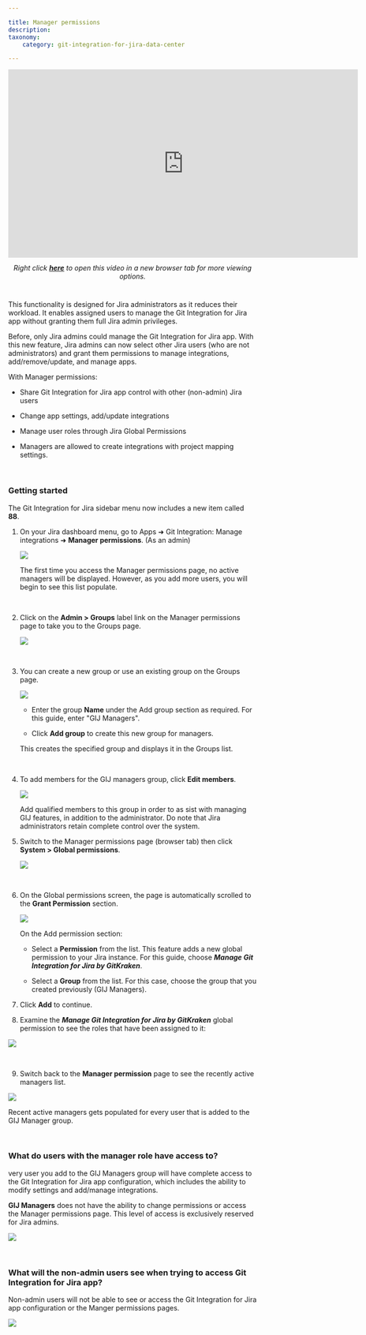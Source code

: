 ```yaml
---

title: Manager permissions
description:
taxonomy:
    category: git-integration-for-jira-data-center

---
```


<div class='embed-container embed-container--16-9'>
        <iframe width='709' height='382' src='https://www.youtube.com/embed/2tmWvRxj9Ls' frameborder='0' allowfullscreen ></iframe>
    </div>

<div align='center' style='margin-top:12px;margin-bottom:40px;'>
    <i>Right click <a href='https://www.youtube.com/watch?v=2tmWvRxj9Ls'><b>here</b></a> to open this video in a new browser tab for more viewing options.</i>
</div>

This functionality is designed for Jira administrators as it reduces their workload. It enables assigned users to manage the Git Integration for Jira app without granting them full Jira admin privileges.

Before, only Jira admins could manage the Git Integration for Jira app. With this new feature, Jira admins can now select other Jira users (who are not administrators) and grant them permissions to manage integrations, add/remove/update, and manage apps.

With Manager permissions:

*   Share Git Integration for Jira app control with other (non-admin) Jira users

*   Change app settings, add/update integrations

*   Manage user roles through Jira Global Permissions

*   Managers are allowed to create integrations with project mapping settings.

&nbsp;

### Getting started

The Git Integration for Jira sidebar menu now includes a new item called **88**.

1.  On your Jira dashboard menu, go to Apps ➜ Git Integration: Manage integrations ➜ **Manager permissions**. (As an admin)

    ![](/wp-content/uploads/gij-datacenter-manager-permissions-access-loc.png)
    
    The first time you access the Manager permissions page, no active managers will be displayed. However, as you add more users, you will begin to see this list populate.
    
    &nbsp;

2.  Click on the **Admin \> Groups** label link on the Manager permissions page to take you to the Groups page.

    ![](/wp-content/uploads/gij-datacenter-manager-permissions-add-group.png)

    &nbsp;

3.  You can create a new group or use an existing group on the Groups page.

    ![](/wp-content/uploads/gij-datacenter-manager-permissions-add-new-group.png)

    *   Enter the group **Name** under the Add group section as required. For this guide, enter "GIJ Managers".
    
    *   Click **Add group** to create this new group for managers.

    This creates the specified group and displays it in the Groups list.

    &nbsp;

4.  To add members for the GIJ managers group, click **Edit members**.

    ![](/wp-content/uploads/gij-datacenter-manager-permissions-edit-group-members.png)

    Add qualified members to this group in order to as sist with managing GIJ features, in addition to the administrator. Do note that Jira administrators retain complete control over the system.

5.  Switch to the Manager permissions page (browser tab) then click **System \> Global permissions**.

    ![](/wp-content/uploads/gij-datacenter-manager-permissions-global-perms.png)

    &nbsp;

6.  On the Global permissions screen, the page is automatically scrolled to the **Grant Permission** section.

    ![](/wp-content/uploads/gij-datacenter-manager-permissions-global-add-perms.png)

    On the Add permission section:

    *   Select a **Permission** from the list. This feature adds a new global permission to your Jira instance. For this guide, choose **_Manage Git Integration for Jira by GitKraken_**.

    *   Select a **Group** from the list. For this case, choose the group that you created previously (GIJ Managers).

7.  Click **Add** to continue.

8.  Examine the **_Manage Git Integration for Jira by GitKraken_** global permission to see the roles that have been assigned to it:

![](/wp-content/uploads/gij-datacenter-manager-permissions-global-perms-sel.png)

&nbsp;

9.  Switch back to the **Manager permission** page to see the recently active managers list.

![](/wp-content/uploads/gij-datacenter-manager-permissions-manager-list.png)

<div class="bbb-callout bbb--tip">
    <div class="irow">
    <div class="ilogobox">
        <span class="logoimg"></span>
    </div>
    <div class="imsgbox">
        Recent active managers gets populated for every user that is added to the GIJ Manager group.
    </div>
    </div>
</div>

&nbsp;

### What do users with the manager role have access to?

very user you add to the GIJ Managers group will have complete access to the Git Integration for Jira app configuration, which includes the ability to modify settings and add/manage integrations.

**GIJ Managers** does not have the ability to change permissions or access the Manager permissions page. This level of access is exclusively reserved for Jira admins.

![](/wp-content/gij-datacenter-manager-permissions-manage-mode.png)

&nbsp;

### What will the non-admin users see when trying to access Git Integration for Jira app?

Non-admin users will not be able to see or access the Git Integration for Jira app configuration or the Manger permissions pages.

![](/wp-content/uploads/gij-datacenter-manager-permissions-user-mode.png)



